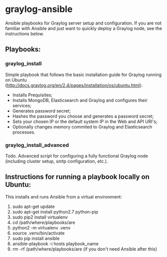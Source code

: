 # graylog-ansible
Ansible playbooks for Graylog server setup and configuration.
If you are not familiar with Ansible and just want to quickly deploy 
a Graylog node, see the instructions below.

## Playbooks:
### graylog_install
Simple playbook that follows the basic installation guide for Graylog running on Ubuntu (http://docs.graylog.org/en/2.4/pages/installation/os/ubuntu.html).
- Installs  Prequisites;
- Installs MongoDB, Elasticsearch and Graylog and configures their services;
- Generates password secret;
- Hashes the password you choose and generates a password secret;
- Sets your chosen IP or the default system IP in the Web and API URI's;
- Optionally changes memory commited to Graylog and Elasticsearch processes.


### graylog_install_advanced
Todo. Advanced script for configuring a fully functional Graylog node (including cluster setup, smtp configuration, etc.).

## Instructions for running a playbook locally on Ubuntu:
This installs and runs Ansible from a virtual environment:

1. sudo apt-get update
2. sudo apt-get install python2.7 python-pip
3. sudo pip2 install virtualenv
4. cd /path/where/playbooks/are
5. python2 -m virtualenv .venv
6. source .venv/bin/activate
7. sudo pip install ansible
8. ansible-playbook -i hosts playbook_name
9. rm -rf /path/where/playbooks/are (if you don't need Ansible after this)
